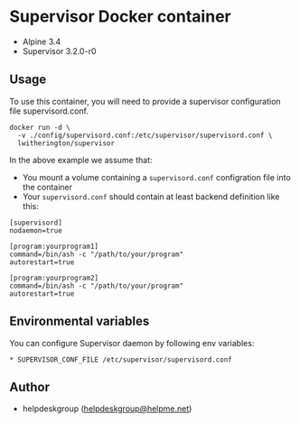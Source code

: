 # Supervisor Docker container
* Alpine 3.4
* Supervisor 3.2.0-r0

## Usage
To use this container, you will need to provide a supervisor configuration file supervisord.conf.

```
docker run -d \
  -v ./config/supervisord.conf:/etc/supervisor/supervisord.conf \
  lwitherington/supervisor
```

In the above example we assume that:

* You mount a volume containing a `supervisord.conf` configration file into the container
* Your `supervisord.conf` should contain at least backend definition like this:

```
[supervisord]
nodaemon=true

[program:yourprogram1]
command=/bin/ash -c "/path/to/your/program"
autorestart=true

[program:yourprogram2]
command=/bin/ash -c "/path/to/your/program"
autorestart=true
```

## Environmental variables
You can configure Supervisor daemon by following env variables:
```
* SUPERVISOR_CONF_FILE /etc/supervisor/supervisord.conf
```

## Author
* helpdeskgroup (<helpdeskgroup@helpme.net>)
